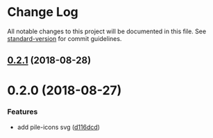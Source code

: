 # Change Log

All notable changes to this project will be documented in this file. See [standard-version](https://github.com/conventional-changelog/standard-version) for commit guidelines.

<a name="0.2.1"></a>
## [0.2.1](https://github.com/renmm/pile-icons/compare/v0.2.0...v0.2.1) (2018-08-28)



<a name="0.2.0"></a>
# 0.2.0 (2018-08-27)


### Features

* add pile-icons svg ([d116dcd](https://github.com/renmm/pile-icons/commit/d116dcd))
